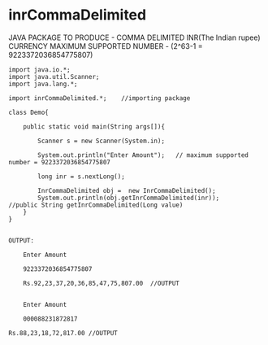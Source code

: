 # inrCommaDelimited
JAVA PACKAGE TO PRODUCE - COMMA DELIMITED INR(The Indian rupee) CURRENCY
MAXIMUM SUPPORTED NUMBER - (2^63-1 = 9223372036854775807)



	import java.io.*;
	import java.util.Scanner;
	import java.lang.*;

	import inrCommaDelimited.*;    //importing package

	class Demo{
	
		public static void main(String args[]){

			Scanner s = new Scanner(System.in);		

			System.out.println("Enter Amount");   // maximum supported number = 9223372036854775807

			long inr = s.nextLong();

			InrCommaDelimited obj =  new InrCommaDelimited();
			System.out.println(obj.getInrCommaDelimited(inr));			//public String getInrCommaDelimited(Long value)
		}
	}


	OUTPUT:

		Enter Amount

		9223372036854775807

		Rs.92,23,37,20,36,85,47,75,807.00  //OUTPUT


		Enter Amount

		000088231872817

	Rs.88,23,18,72,817.00 //OUTPUT

